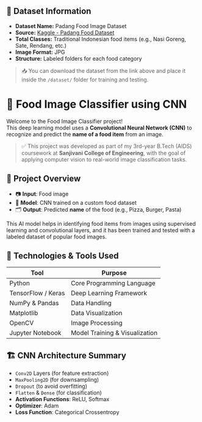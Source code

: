 ## 🧪 Dataset Information

- **Dataset Name:** Padang Food Image Dataset
- **Source:** [Kaggle - Padang Food Dataset](https://www.kaggle.com/datasets/faldoae/padangfood)
- **Total Classes:** Traditional Indonesian food items (e.g., Nasi Goreng, Sate, Rendang, etc.)
- **Image Format:** JPG
- **Structure:** Labeled folders for each food category

> 📥 You can download the dataset from the link above and place it inside the `/dataset/` folder for training and testing.


# 🍕 Food Image Classifier using CNN

Welcome to the Food Image Classifier project!  
This deep learning model uses a **Convolutional Neural Network (CNN)** to recognize and predict the **name of a food item** from an image.

> ✅ This project was developed as part of my 3rd-year B.Tech (AIDS) coursework at **Sanjivani College of Engineering**, with the goal of applying computer vision to real-world image classification tasks.



## 📌 Project Overview

- 📷 **Input**: Food image  
- 🧠 **Model**: CNN trained on a custom food dataset  
- 🗂️ **Output**: Predicted **name** of the food (e.g., Pizza, Burger, Pasta)

This AI model helps in identifying food items from images using supervised learning and convolutional layers, and it has been trained and tested with a labeled dataset of popular food images.


## 🧠 Technologies & Tools Used

| Tool | Purpose |
|------|---------|
| Python | Core Programming Language |
| TensorFlow / Keras | Deep Learning Framework |
| NumPy & Pandas | Data Handling |
| Matplotlib | Data Visualization |
| OpenCV | Image Processing |
| Jupyter Notebook | Model Training & Visualization |


## 🏗️ CNN Architecture Summary

- `Conv2D` Layers (for feature extraction)
- `MaxPooling2D` (for downsampling)
- `Dropout` (to avoid overfitting)
- `Flatten` & `Dense` (for classification)
- **Activation Functions**: ReLU, Softmax
- **Optimizer**: Adam
- **Loss Function**: Categorical Crossentropy



